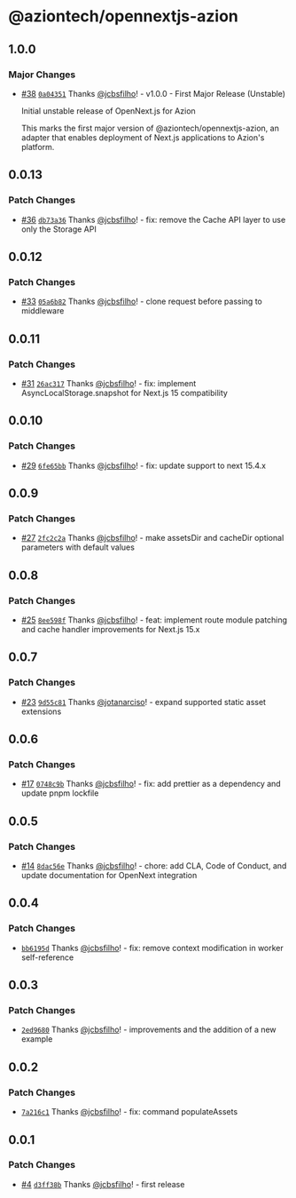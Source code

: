 # @aziontech/opennextjs-azion

## 1.0.0

### Major Changes

- [#38](https://github.com/aziontech/opennextjs-azion/pull/38) [`0a04351`](https://github.com/aziontech/opennextjs-azion/commit/0a043514029550cb6149fe33bd70f67ccee50f84) Thanks [@jcbsfilho](https://github.com/jcbsfilho)! - v1.0.0 - First Major Release (Unstable)

  Initial unstable release of OpenNext.js for Azion

  This marks the first major version of @aziontech/opennextjs-azion, an adapter that enables deployment of Next.js applications to Azion's platform.

## 0.0.13

### Patch Changes

- [#36](https://github.com/aziontech/opennextjs-azion/pull/36) [`db73a36`](https://github.com/aziontech/opennextjs-azion/commit/db73a3662c45e0a227704c57d6a841d014d6f30d) Thanks [@jcbsfilho](https://github.com/jcbsfilho)! - fix: remove the Cache API layer to use only the Storage API

## 0.0.12

### Patch Changes

- [#33](https://github.com/aziontech/opennextjs-azion/pull/33) [`05a6b82`](https://github.com/aziontech/opennextjs-azion/commit/05a6b829294155119f1633329fd4f1488d5d6d9c) Thanks [@jcbsfilho](https://github.com/jcbsfilho)! - clone request before passing to middleware

## 0.0.11

### Patch Changes

- [#31](https://github.com/aziontech/opennextjs-azion/pull/31) [`26ac317`](https://github.com/aziontech/opennextjs-azion/commit/26ac317031167609afe1b73576a938da90b5e914) Thanks [@jcbsfilho](https://github.com/jcbsfilho)! - fix: implement AsyncLocalStorage.snapshot for Next.js 15 compatibility

## 0.0.10

### Patch Changes

- [#29](https://github.com/aziontech/opennextjs-azion/pull/29) [`6fe65bb`](https://github.com/aziontech/opennextjs-azion/commit/6fe65bb1eb972b2536b8c81e576adc6a2835764b) Thanks [@jcbsfilho](https://github.com/jcbsfilho)! - fix: update support to next 15.4.x

## 0.0.9

### Patch Changes

- [#27](https://github.com/aziontech/opennextjs-azion/pull/27) [`2fc2c2a`](https://github.com/aziontech/opennextjs-azion/commit/2fc2c2acc7a0192ee4f9d4620af27991238add65) Thanks [@jcbsfilho](https://github.com/jcbsfilho)! - make assetsDir and cacheDir optional parameters with default values

## 0.0.8

### Patch Changes

- [#25](https://github.com/aziontech/opennextjs-azion/pull/25) [`8ee598f`](https://github.com/aziontech/opennextjs-azion/commit/8ee598f92db1d5347df283bb01d46bbf840ddf68) Thanks [@jcbsfilho](https://github.com/jcbsfilho)! - feat: implement route module patching and cache handler improvements for Next.js 15.x

## 0.0.7

### Patch Changes

- [#23](https://github.com/aziontech/opennextjs-azion/pull/23) [`9d55c81`](https://github.com/aziontech/opennextjs-azion/commit/9d55c81734f68518c9d8c016f52dea6515907848) Thanks [@jotanarciso](https://github.com/jotanarciso)! - expand supported static asset extensions

## 0.0.6

### Patch Changes

- [#17](https://github.com/aziontech/opennextjs-azion/pull/17) [`0748c9b`](https://github.com/aziontech/opennextjs-azion/commit/0748c9bd327fb956a238770a28f6eb9b9b97fe3a) Thanks [@jcbsfilho](https://github.com/jcbsfilho)! - fix: add prettier as a dependency and update pnpm lockfile

## 0.0.5

### Patch Changes

- [#14](https://github.com/aziontech/opennextjs-azion/pull/14) [`8dac56e`](https://github.com/aziontech/opennextjs-azion/commit/8dac56ee3493f84147245c378a67b661a4f6278e) Thanks [@jcbsfilho](https://github.com/jcbsfilho)! - chore: add CLA, Code of Conduct, and update documentation for OpenNext integration

## 0.0.4

### Patch Changes

- [`bb6195d`](https://github.com/aziontech/opennextjs-azion/commit/bb6195d2bd504c1b3f954cfb5537c01bc181bcd8) Thanks [@jcbsfilho](https://github.com/jcbsfilho)! - fix: remove context modification in worker self-reference

## 0.0.3

### Patch Changes

- [`2ed9680`](https://github.com/aziontech/opennextjs-azion/commit/2ed9680a4c27ec01e57bc70441d5c4524f16305e) Thanks [@jcbsfilho](https://github.com/jcbsfilho)! - improvements and the addition of a new example

## 0.0.2

### Patch Changes

- [`7a216c1`](https://github.com/aziontech/opennextjs-azion/commit/7a216c1891c345179c5dc8380b1819e06dcef64b) Thanks [@jcbsfilho](https://github.com/jcbsfilho)! - fix: command populateAssets

## 0.0.1

### Patch Changes

- [#4](https://github.com/aziontech/opennextjs-azion/pull/4) [`d3ff38b`](https://github.com/aziontech/opennextjs-azion/commit/d3ff38bbe9357701342c3c74fb2e3e6e2060040d) Thanks [@jcbsfilho](https://github.com/jcbsfilho)! - first release
